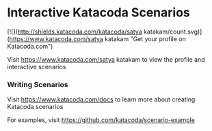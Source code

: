 # Interactive Katacoda Scenarios

[![](http://shields.katacoda.com/katacoda/satya katakam/count.svg)](https://www.katacoda.com/satya katakam "Get your profile on Katacoda.com")

Visit https://www.katacoda.com/satya katakam to view the profile and interactive scenarios

### Writing Scenarios
Visit https://www.katacoda.com/docs to learn more about creating Katacoda scenarios

For examples, visit https://github.com/katacoda/scenario-example
